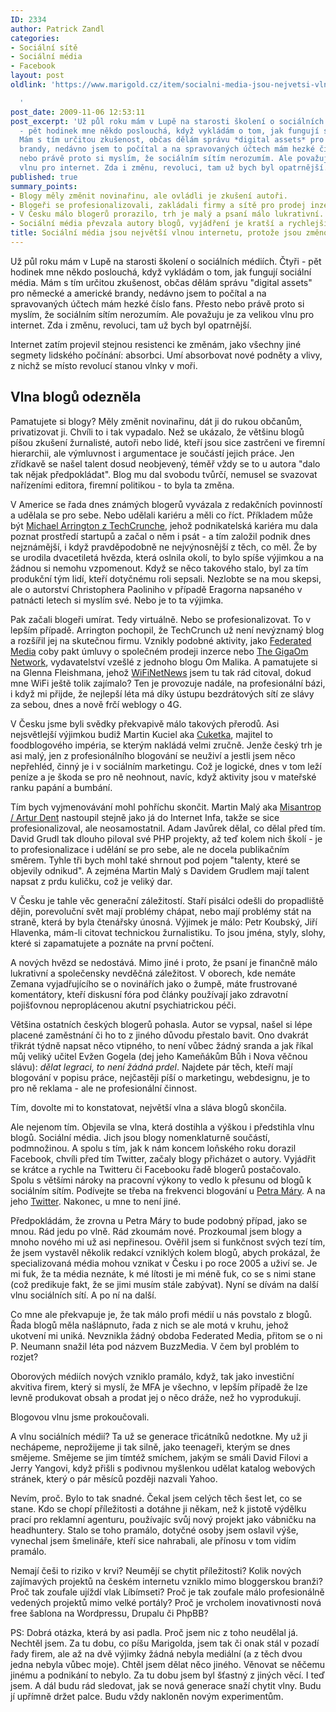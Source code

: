 ```yaml
---
ID: 2334
author: Patrick Zandl
categories:
- Sociální sítě
- Sociální média
- Facebook
layout: post
oldlink: 'https://www.marigold.cz/item/socialni-media-jsou-nejvetsi-vlnou-internetu-protoze-jsou-zmenou-generacni

  '
post_date: 2009-11-06 12:53:11
post_excerpt: 'Už půl roku mám v Lupě na starosti školení o sociálních médiích. Čtyři
  - pět hodinek mne někdo poslouchá, když vykládám o tom, jak fungují sociální média.
  Mám s tím určitou zkušenost, občas dělám správu *digital assets* pro německé a americké
  brandy, nedávno jsem to počítal a na spravovaných účtech mám hezké číslo fans. Přesto
  nebo právě proto si myslím, že sociálním sítím nerozumím. Ale považuju je za velikou
  vlnu pro internet. Zda i změnu, revoluci, tam už bych byl opatrnější. '
published: true
summary_points:
- Blogy měly změnit novinařinu, ale ovládli je zkušení autoři.
- Blogeři se profesionalizovali, zakládali firmy a sítě pro prodej inzerce.
- V Česku málo blogerů prorazilo, trh je malý a psaní málo lukrativní.
- Sociální média převzala autory blogů, vyjádření je kratší a rychlejší.
title: Sociální média jsou největší vlnou internetu, protože jsou změnou generační
---
```


Už půl roku mám v Lupě na starosti školení o sociálních médiích. Čtyři - pět hodinek mne někdo poslouchá, když vykládám o tom, jak fungují sociální média. Mám s tím určitou zkušenost, občas dělám správu "digital assets" pro německé a americké brandy, nedávno jsem to počítal a na spravovaných účtech mám hezké číslo fans. Přesto nebo právě proto si myslím, že sociálním sítím nerozumím. Ale považuju je za velikou vlnu pro internet. Zda i změnu, revoluci, tam už bych byl opatrnější. 

Internet zatím projevil stejnou resistenci ke změnám, jako všechny jiné segmety lidského počínání: absorbci. Umí absorbovat nové podněty a vlivy, z nichž se místo revolucí stanou vlnky v moři. 

<h2>Vlna blogů odezněla</h2>

Pamatujete si blogy? Měly změnit novinařinu, dát ji do rukou občanům, privatizovat ji. Chvíli to i tak vypadalo. Než se ukázalo, že většinu blogů píšou zkušení žurnalisté, autoři nebo lidé, kteří jsou sice zastrčeni ve firemní hierarchii, ale výmluvnost i argumentace je součástí jejich práce. Jen zřídkavě se našel talent dosud neobjevený, téměř vždy se to u autora "dalo tak nějak předpokládat". Blog mu dal svobodu tvůrčí, nemusel se svazovat nařízeními editora, firemní politikou - to byla ta změna. 

V Americe se řada dnes známých blogerů vyvázala z redakčních povinností a udělala se pro sebe.  Nebo udělali kariéru a měli co říct. Příkladem může být <a href="http://www.linkedin.com/profile?viewProfile=&key=72082">Michael Arrington z TechCrunche</a>, jehož podnikatelská kariéra mu dala poznat prostředí startupů a začal o něm i psát - a tím založil podnik dnes nejznámější, i když pravděpodobně ne nejvýnosnější z těch, co měl. Že by se urodila dvacetiletá hvězda, která oslnila okolí, to bylo spíše výjimkou a na žádnou si nemohu vzpomenout. Když se něco takového stalo, byl za tím produkční tým lidí, kteří dotyčnému roli sepsali. Nezlobte se na mou skepsi, ale o autorství Christophera Paoliniho v případě Eragorna napsaného v patnácti letech si myslím své. Nebo je to ta výjimka.  

Pak začali blogeři umírat. Tedy virtuálně. Nebo se profesionalizovat. To v lepším případě. Arrington pochopil, že TechCrunch už není nevýznamý blog a rozšířil jej na skutečnou firmu. Vznikly podobné aktivity, jako <a href="http://www.federatedmedia.net/">Federated Media</a> coby pakt úmluvy o společném prodeji inzerce nebo <a href="http://gigaom.com/">The GigaOm Network</a>, vydavatelství vzešlé z jednoho blogu Om Malika. A pamatujete si na Glenna Fleishmana, jehož <a href="http://www.wifinetnews.com">WiFiNetNews</a> jsem tu tak rád citoval, dokud mne WiFi ještě tolik zajímalo? Ten je provozuje nadále, na profesionální bázi, i když mi přijde, že nejlepší léta má díky ústupu bezdrátových sítí ze slávy za sebou, dnes a nově frčí weblogy o 4G.

V Česku jsme byli svědky překvapivě málo takových přerodů. Asi nejsvětlejší výjimkou budiž Martin Kuciel aka <a href="http://www.cuketka.cz">Cuketka</a>, majitel to foodblogového impéria, se kterým nakládá velmi zručně. Jenže český trh je asi malý, jen z profesionálního blogování se neuživí a jestli jsem něco nepřehléd, činný je i v sociálním marketingu. Což je logické, dnes v tom leží peníze a je škoda se pro ně neohnout, navíc, když aktivity jsou v mateřské ranku papání a bumbání. 

Tím bych vyjmenovávání mohl pohříchu skončit. Martin Malý aka <a href="http://www.misantrop.info">Misantrop / Artur Dent</a> nastoupil stejně jako já do Internet Infa, takže se sice profesionalizoval, ale neosamostatnil. Adam Javůrek dělal, co dělal před tím. David Grudl tak dlouho piloval své PHP projekty, až teď kolem nich školí - je to profesionalizace i udělání se pro sebe, ale ne docela publikačním směrem. Tyhle tři bych mohl také shrnout pod pojem "talenty, které se objevily odnikud". A zejména Martin Malý s Davidem Grudlem mají talent napsat z prdu kuličku, což je veliký dar. 

V Česku je tahle věc generační záležitostí.  Staří pisálci odešli do propadliště dějin, porevoluční svět mají problémy chápat, nebo mají problémy stát na straně, která by byla čtenářsky únosná. Výjimek je málo: Petr Koubský, Jiří Hlavenka, mám-li citovat technickou žurnalistiku. To jsou jména, styly, slohy, které si zapamatujete a poznáte na první počtení. 

A nových hvězd se nedostává. Mimo jiné i proto, že psaní je finančně málo lukrativní a společensky nevděčná záležitost. V oborech, kde nemáte Zemana vyjadřujícího se o novinářích jako o žumpě, máte frustrované komentátory, kteří diskusní fóra pod články používají jako zdravotní pojišťovnou neproplácenou akutní psychiatrickou péči.  

Většina ostatních českých blogerů pohasla. Autor se vypsal, našel si lépe placené zaměstnání či ho to z jiného důvodu přestalo bavit. Ono dvakrát třikrát týdně napsat něco vtipného, to není vůbec žádný sranda a jak říkal můj veliký učitel Evžen Gogela (dej jeho Kameňákům Bůh i Nova věčnou slávu): <em>dělat legraci, to není žádná prdel</em>. Najdete pár těch, kteří mají blogování v popisu práce, nejčastěji píší o marketingu, webdesignu, je to pro ně reklama - ale ne profesionální činnost. 

Tím, dovolte mi to konstatovat, největší vlna a sláva blogů skončila. 

Ale nejenom tím. Objevila se vlna, která dostihla a výškou i předstihla vlnu blogů. Sociální média. Jich jsou blogy nomenklaturně součástí, podmnožinou. A spolu s tím, jak k nám koncem loňského roku dorazil Facebook, chvíli před tím Twitter, začaly blogy přicházet o autory. Vyjádřit se krátce a rychle na Twitteru či Facebooku řadě blogerů postačovalo. Spolu s většími nároky na pracovní výkony to vedlo k přesunu od blogů k sociálním sítím. Podívejte se třeba na frekvenci blogování u <a href="http://www.petrmara.com/blogger/">Petra Máry</a>. A na jeho <a href="http://twitter.com/PetrMara">Twitter</a>. Nakonec, u mne to není jiné. 

Předpokládám, že zrovna u Petra Máry to bude podobný případ, jako se mnou. Rád jedu po vlně. Rád zkoumám nové. Prozkoumal jsem blogy a mnoho nového mi už asi nepřinesou. Ověřil jsem si funkčnost svých tezí tím, že jsem vystavěl několik redakcí vzniklých kolem blogů, abych prokázal, že specializovaná média mohou vznikat v Česku i po roce 2005 a uživí se. Je mi fuk, že ta média neznáte, k mé lítosti je mi méně fuk, co se s nimi stane (což predikuje fakt, že se jimi musím stále zabývat). Nyní se dívám na další vlnu sociálních sítí. A po ní na další. 

Co mne ale překvapuje je, že tak málo profi médií u nás povstalo z blogů. Řada blogů měla našlápnuto, řada z nich se ale motá v kruhu, jehož ukotvení mi uniká. Nevznikla žádný obdoba Federated Media, přitom se o ni P. Neumann snažil léta pod názvem BuzzMedia. V čem byl problém to rozjet? 

Oborových médiích nových vzniklo pramálo, když, tak jako investiční akvitiva firem, který si myslí, že MFA je všechno, v lepším případě že lze levně produkovat obsah a prodat jej o něco dráže, než ho vyprodukují. 

Blogovou vlnu jsme prokoučovali. 

A vlnu sociálních médií? Ta už se generace třicátníků nedotkne. My už ji nechápeme, neprožijeme ji tak silně, jako teenageři, kterým se dnes smějeme. Smějeme se jim tímtéž smíchem, jakým se smáli David Filovi a Jerry Yangovi, když přišli s podivnou myšlenkou udělat katalog webových stránek, který o pár měsíců později nazvali Yahoo.

Nevím, proč. Bylo to tak snadné. Čekal jsem celých těch šest let, co se stane. Kdo se chopí příležitosti a dotáhne ji někam, než k jistotě výdělku prací pro reklamní agenturu, používajíc svůj nový projekt jako vábničku na headhuntery. Stalo se toho pramálo, dotyčné osoby jsem oslavil výše, vynechal jsem šmelináře, kteří sice nahrabali, ale přínosu v tom vidím pramálo. 

Nemají češi to riziko v krvi? Neumějí se chytit příležitosti? Kolik nových zajímavých projektů na českém internetu vzniklo mimo bloggerskou branži? Proč tak zoufale ujíždí vlak Líbímseti? Proč je tak zoufale málo profesionálně vedených projektů mimo velké portály? Proč je vrcholem inovativnosti nová free šablona na Wordpressu, Drupalu či PhpBB?

PS: Dobrá otázka, která by asi padla. Proč jsem nic z toho  neudělal já. Nechtěl jsem. Za tu dobu, co píšu Marigolda, jsem tak či onak stál v pozadí řady firem, ale až na dvě výjimky žádná nebyla mediální (a z těch dvou jedna nebyla vůbec moje). Chtěl jsem dělat něco jiného. Věnovat se něčemu jinému a podnikání to nebylo. Za tu dobu jsem byl šťastný z jiných věcí. I teď jsem. A dál budu rád sledovat, jak se nová generace snaží chytit vlny. Budu jí upřímně držet palce. Budu vždy nakloněn novým experimentům.